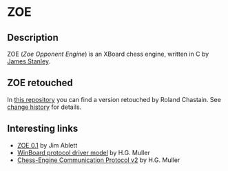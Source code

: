 # ZOE

## Description

ZOE (*Zoe Opponent Engine*) is an XBoard chess engine, written in C by [James Stanley](https://github.com/jes/zoe).

## ZOE retouched

In [this repository](https://github.com/rchastain/zoe) you can find a version retouched by Roland Chastain. See [change history](CHANGES.md) for details.

## Interesting links

* [ZOE 0.1](http://kirr.homeunix.org/chess/engines/Jim%20Ablett/ZOE/) by Jim Ablett
* [WinBoard protocol driver model](http://www.open-aurec.com/wbforum/viewtopic.php?f=24&t=51739) by H.G. Muller
* [Chess-Engine Communication Protocol v2](http://hgm.nubati.net/CECP.html) by H.G. Muller
